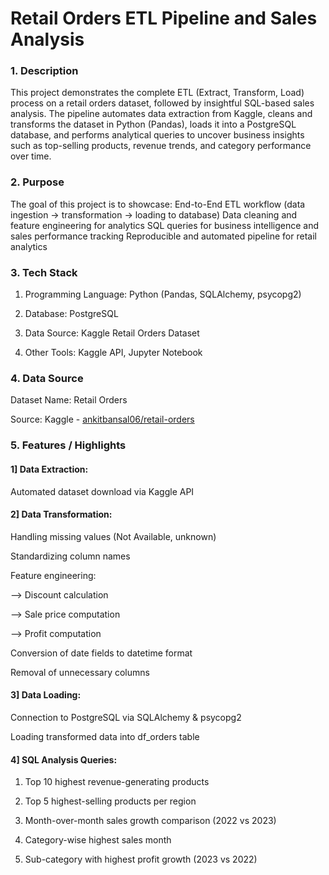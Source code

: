 # Retail Orders ETL Pipeline and Sales Analysis

### 1. Description

This project demonstrates the complete ETL (Extract, Transform, Load) process on a retail orders dataset, followed by insightful SQL-based sales analysis.
The pipeline automates data extraction from Kaggle, cleans and transforms the dataset in Python (Pandas), loads it into a PostgreSQL database, and 
performs analytical queries to uncover business insights such as top-selling products, revenue trends, and category performance over time.

### 2. Purpose

The goal of this project is to showcase:
End-to-End ETL workflow (data ingestion → transformation → loading to database)
Data cleaning and feature engineering for analytics
SQL queries for business intelligence and sales performance tracking
Reproducible and automated pipeline for retail analytics

### 3. Tech Stack

1) Programming Language: Python (Pandas, SQLAlchemy, psycopg2)  

2) Database: PostgreSQL  

3) Data Source: Kaggle Retail Orders Dataset  

4) Other Tools: Kaggle API, Jupyter Notebook  

### 4. Data Source

Dataset Name: Retail Orders  

Source: Kaggle - [ankitbansal06/retail-orders](https://www.kaggle.com/datasets/ankitbansal06/retail-orders)  

### 5.	Features / Highlights

#### 1] Data Extraction:  

Automated dataset download via Kaggle API  


#### 2] Data Transformation:  

Handling missing values (Not Available, unknown)  

Standardizing column names  

Feature engineering:  

  --> Discount calculation  
  
  --> Sale price computation  
  
  --> Profit computation  
  
Conversion of date fields to datetime format  

Removal of unnecessary columns  


#### 3] Data Loading:  

Connection to PostgreSQL via SQLAlchemy & psycopg2  

Loading transformed data into df_orders table  


#### 4] SQL Analysis Queries:  

1) Top 10 highest revenue-generating products  

2) Top 5 highest-selling products per region  

3) Month-over-month sales growth comparison (2022 vs 2023)  

4) Category-wise highest sales month  

5) Sub-category with highest profit growth (2023 vs 2022)  
